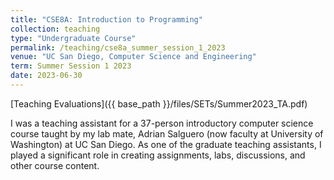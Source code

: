 ```yaml
---
title: "CSE8A: Introduction to Programming"
collection: teaching
type: "Undergraduate Course"
permalink: /teaching/cse8a_summer_session_1_2023
venue: "UC San Diego, Computer Science and Engineering"
term: Summer Session 1 2023
date: 2023-06-30
---
```



[Teaching Evaluations]({{ base_path }}/files/SETs/Summer2023_TA.pdf)

I was a teaching assistant for a 37-person introductory computer science course taught by my lab mate, Adrian Salguero (now faculty at University of Washington) at UC San Diego. As one of the graduate teaching assistants, I played a significant role in creating assignments, labs, discussions, and other course content.